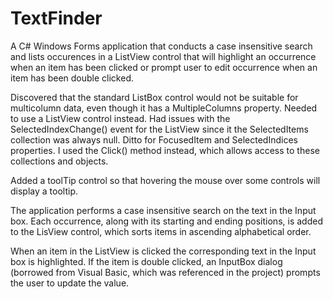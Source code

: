 # TextFinder
A C# Windows Forms application that conducts a case insensitive search and lists occurences in a ListView control
that will highlight an occurrence when an item has been clicked or prompt user to edit occurrence when an item has been double clicked.

Discovered that the standard ListBox control would not be suitable for multicolumn data, even though it has a MultipleColumns property.
Needed to use a ListView control instead. Had issues with the SelectedIndexChange() event for the ListView since it the SelectedItems 
collection was always null. Ditto for FocusedItem and SelectedIndices properties. I used the Click() method instead, which allows access
to these collections and objects.

Added a toolTip control so that hovering the mouse over some controls will display a tooltip.

The application performs a case insensitive search on the text in the Input box. Each occurrence, along with its starting and 
ending positions, is added to the LisView control, which sorts items in ascending alphabetical order.

When an item in the ListView is clicked the corresponding text in the Input box is highlighted. If the item is double clicked, an
InputBox dialog (borrowed from Visual Basic, which was referenced in the project) prompts the user to update the value.
